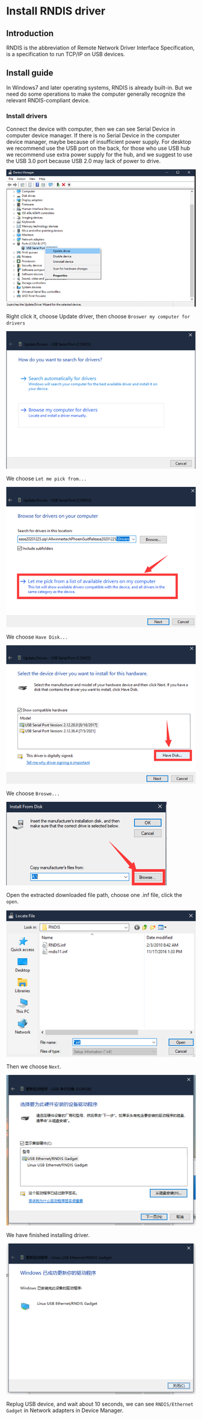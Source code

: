 # Install RNDIS driver

## Introduction

RNDIS is the abbreviation of Remote Network Driver Interface Specification, is a specification to run TCP/IP on USB devices.


## Install guide

In Windows7 and later operating systems, RNDIS is already built-in. But we need do some operations to make the computer generally recognize the relevant RNDIS-compliant device.

### Install drivers

Connect the device with computer, then we can see Serial Device in computer device manager. If there is no Serial Device in the computer device manager, maybe because of insufficient power supply. For desktop we recommend use the USB port on the back, for those who use USB hub we recommend use extra power supply for the hub, and we suggest to use the USB 3.0 port because USB 2.0 may lack of power to drive.

![Serial device](./assets/install_drivers/serial.png)

Right click it, choose Update driver, then choose `Broswer my computer for drivers`

![Update drivers](./assets/install_drivers/update.png)

We choose `Let me pick from...`

![Choose driver](./assets/install_drivers/scan.png)

We choose `Have Disk...`

![Install_from_dick](./assets/install_drivers/install.png)

We choose `Broswe...`

![broswer](./assets/install_drivers/path.png)

Open the extracted downloaded file path, choose one .inf file, click the `open`.

![inf](./assets/install_drivers/inf.png)

Then we choose `Next`.

![Next](./assets/install_drivers/next.png)

We have finished installing driver.

![Finish](./assets/install_drivers/finish.png)

Replug USB device, and wait about 10 seconds, we can see `RNDIS/Ethernet Gadget` in Network adapters in Device Manager.